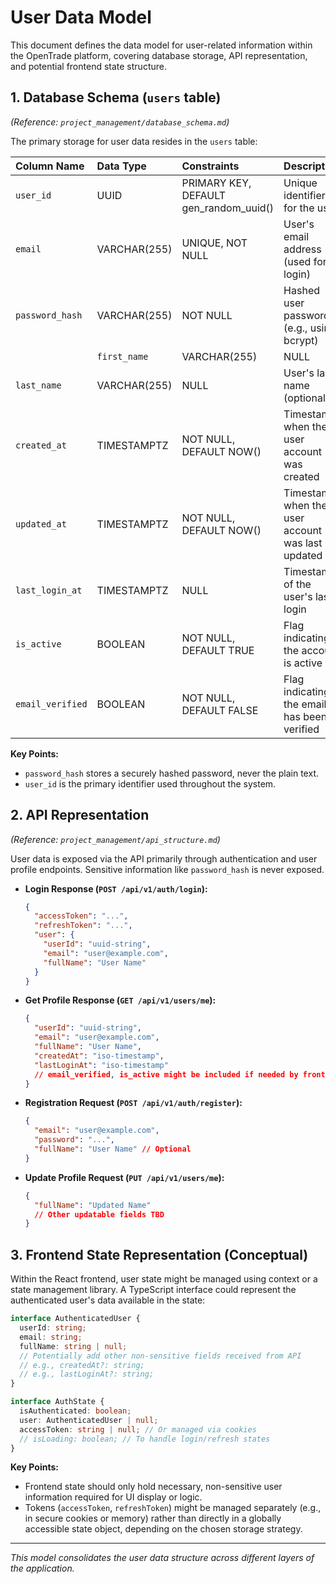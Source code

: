# User Data Model

This document defines the data model for user-related information within the OpenTrade platform, covering database storage, API representation, and potential frontend state structure.

## 1. Database Schema (`users` table)

*(Reference: `project_management/database_schema.md`)*

The primary storage for user data resides in the `users` table:

| Column Name      | Data Type        | Constraints              | Description                                    |
| :--------------- | :--------------- | :----------------------- | :----------------------------------------------|
| `user_id`        | UUID             | PRIMARY KEY, DEFAULT gen_random_uuid() | Unique identifier for the user   |
| `email`          | VARCHAR(255)     | UNIQUE, NOT NULL         | User's email address (used for login)          |
| `password_hash`  | VARCHAR(255)     | NOT NULL                 | Hashed user password (e.g., using bcrypt)      |
|| `first_name`     | VARCHAR(255)     | NULL                     | User's first name  (optional)                 |
| `last_name`      | VARCHAR(255)     | NULL                     | User's last name   (optional)                  |
| `created_at`     | TIMESTAMPTZ      | NOT NULL, DEFAULT NOW()  | Timestamp when the user account was created    |
| `updated_at`     | TIMESTAMPTZ      | NOT NULL, DEFAULT NOW()  | Timestamp when the user account was last updated |
| `last_login_at`  | TIMESTAMPTZ      | NULL                     | Timestamp of the user's last login             |
| `is_active`      | BOOLEAN          | NOT NULL, DEFAULT TRUE   | Flag indicating if the account is active       |
| `email_verified` | BOOLEAN          | NOT NULL, DEFAULT FALSE  | Flag indicating if the email has been verified |

**Key Points:**
*   `password_hash` stores a securely hashed password, never the plain text.
*   `user_id` is the primary identifier used throughout the system.

## 2. API Representation

*(Reference: `project_management/api_structure.md`)*

User data is exposed via the API primarily through authentication and user profile endpoints. Sensitive information like `password_hash` is never exposed.

*   **Login Response (`POST /api/v1/auth/login`):**
    ```json
    {
      "accessToken": "...",
      "refreshToken": "...",
      "user": {
        "userId": "uuid-string",
        "email": "user@example.com",
        "fullName": "User Name"
      }
    }
    ```
*   **Get Profile Response (`GET /api/v1/users/me`):**
    ```json
    {
      "userId": "uuid-string",
      "email": "user@example.com",
      "fullName": "User Name",
      "createdAt": "iso-timestamp",
      "lastLoginAt": "iso-timestamp"
      // email_verified, is_active might be included if needed by frontend logic
    }
    ```
*   **Registration Request (`POST /api/v1/auth/register`):**
    ```json
    {
      "email": "user@example.com",
      "password": "...",
      "fullName": "User Name" // Optional
    }
    ```
*   **Update Profile Request (`PUT /api/v1/users/me`):**
    ```json
    {
      "fullName": "Updated Name"
      // Other updatable fields TBD
    }
    ```

## 3. Frontend State Representation (Conceptual)

Within the React frontend, user state might be managed using context or a state management library. A TypeScript interface could represent the authenticated user's data available in the state:

```typescript
interface AuthenticatedUser {
  userId: string;
  email: string;
  fullName: string | null;
  // Potentially add other non-sensitive fields received from API
  // e.g., createdAt?: string;
  // e.g., lastLoginAt?: string;
}

interface AuthState {
  isAuthenticated: boolean;
  user: AuthenticatedUser | null;
  accessToken: string | null; // Or managed via cookies
  // isLoading: boolean; // To handle login/refresh states
}
```

**Key Points:**
*   Frontend state should only hold necessary, non-sensitive user information required for UI display or logic.
*   Tokens (`accessToken`, `refreshToken`) might be managed separately (e.g., in secure cookies or memory) rather than directly in a globally accessible state object, depending on the chosen storage strategy.

---
*This model consolidates the user data structure across different layers of the application.*